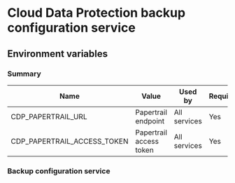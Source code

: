 # Cloud Data Protection backup configuration service

## Environment variables

### Summary

| Name                        | Value                   | Used by      | Required |
|-----------------------------|-------------------------|--------------|----------|
| CDP_PAPERTRAIL_URL          | Papertrail endpoint     | All services | Yes      |
| CDP_PAPERTRAIL_ACCESS_TOKEN | Papertrail access token | All services | Yes      |

### Backup configuration service
